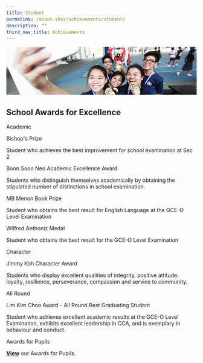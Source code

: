 ```yaml
---
title: Student
permalink: /about-shss/achievements/student/
description: ""
third_nav_title: Achievements
---
```

![](/images/School%20Info/Student%20Achievements%20Banner.jpg)

School Awards for Excellence
----------------------------

Academic

Bishop's Prize

Student who achieves the best improvement for school examination at Sec 2

Boon Soon Neo Academic Excellence Award

Students who distinguish themselves academically by obtaining the stipulated number of distinctions in school examination.

MB Menon Book Prize

Student who obtains the best result for English Language at the GCE-O Level Examination

Wilfred Anthoniz Medal

Student who obtains the best result for the GCE-O Level Examination

Character

Jimmy Koh Character Award

Students who display excellent qualities of integrity, positive attitude, loyalty, resilience, perseverance, compassion and service to community.

All Round

Lim Kim Choo Award - All Round Best Graduating Student

Student who achieves excellent academic results at the GCE-O Level Examination, exhibits excellent leadership in CCA, and is exemplary in behaviour and conduct.

Awards for Pupils

**[View](/files/Awards.pdf)** our Awards for Pupils.